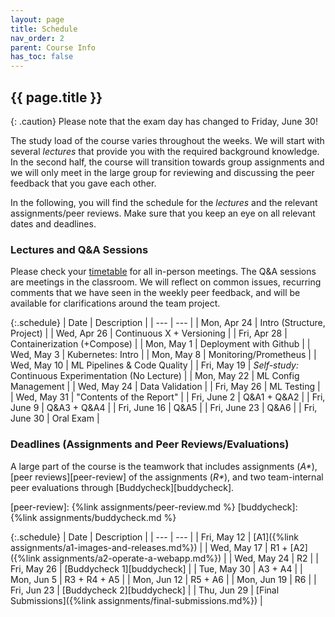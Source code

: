 ```yaml
---
layout: page
title: Schedule
nav_order: 2
parent: Course Info
has_toc: false
---
```


## {{ page.title }}

{: .caution}
Please note that the exam day has changed to Friday, June 30!

The study load of the course varies throughout the weeks.
We will start with several *lectures* that provide you with the required background knowledge.
In the second half, the course will transition towards group assignments and we will only meet in the large group for reviewing and discussing the peer feedback that you gave each other.

In the following, you will find the schedule for the *lectures* and the relevant assignments/peer reviews.
Make sure that you keep an eye on all relevant dates and deadlines.

### Lectures and Q&A Sessions

Please check your [timetable](https://mytimetable.tudelft.nl/schedule) for all in-person meetings.
The Q&A sessions are meetings in the classroom.
We will reflect on common issues, recurring comments that we have seen in the weekly peer feedback, and will be available for clarifications around the team project.

{:.schedule}
| Date | Description |
| --- | --- |
| Mon, Apr 24 | Intro (Structure, Project) |
| Wed, Apr 26 | Continuous X + Versioning |
| Fri, Apr 28 | Containerization (+Compose) |
| Mon, May 1 | Deployment with Github |
| Wed, May 3 | Kubernetes: Intro |
| Mon, May 8 | Monitoring/Prometheus |
| Wed, May 10 | ML Pipelines & Code Quality |
| Fri, May 19 | *Self-study:* Continuous Experimentation (No Lecture) |
| Mon, May 22 | ML Config Management |
| Wed, May 24 | Data Validation |
| Fri, May 26 | ML Testing |
| Wed, May 31 | "Contents of the Report" |
| Fri, June 2 | Q&A1 + Q&A2 |
| Fri, June 9 | Q&A3 + Q&A4 |
| Fri, June 16 | Q&A5 |
| Fri, June 23 | Q&A6 |
| Fri, June 30 | Oral Exam |



### Deadlines (Assignments and Peer Reviews/Evaluations)

A large part of the course is the teamwork that includes assignments (*A\**), [peer reviews][peer-review] of the assignments (*R\**), and two team-internal peer evaluations through [Buddycheck][buddycheck].

[peer-review]: {%link assignments/peer-review.md %}
[buddycheck]: {%link assignments/buddycheck.md %}

{:.schedule}
| Date | Description |
| --- | --- |
| Fri, May 12 | [A1]({%link assignments/a1-images-and-releases.md%}) |
| Wed, May 17 | R1 + [A2]({%link assignments/a2-operate-a-webapp.md%}) |
| Wed, May 24 | R2 |
| Fri, May 26 | [Buddycheck 1][buddycheck] |
| Tue, May 30 | A3 + A4 |
| Mon, Jun 5 | R3 + R4 + A5 |
| Mon, Jun 12 | R5 + A6 |
| Mon, Jun 19 | R6 |
| Fri, Jun 23 | [Buddycheck 2][buddycheck] |
| Thu, Jun 29 | [Final Submissions]({%link assignments/final-submissions.md%}) |

